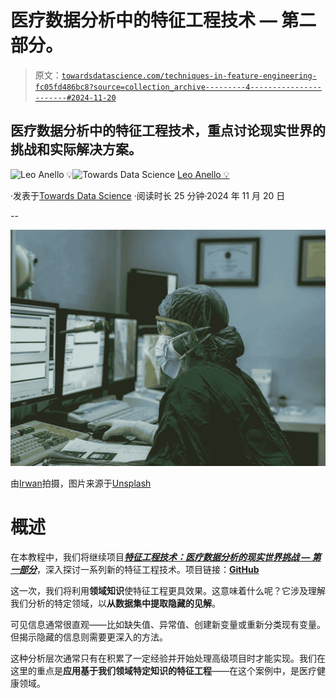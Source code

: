 # 医疗数据分析中的特征工程技术 — 第二部分。

> 原文：[`towardsdatascience.com/techniques-in-feature-engineering-fc05fd486bc8?source=collection_archive---------4-----------------------#2024-11-20`](https://towardsdatascience.com/techniques-in-feature-engineering-fc05fd486bc8?source=collection_archive---------4-----------------------#2024-11-20)

## 医疗数据分析中的特征工程技术，重点讨论现实世界的挑战和实际解决方案。

[](https://medium.com/@panData?source=post_page---byline--fc05fd486bc8--------------------------------)![Leo Anello 💡](https://medium.com/@panData?source=post_page---byline--fc05fd486bc8--------------------------------)[](https://towardsdatascience.com/?source=post_page---byline--fc05fd486bc8--------------------------------)![Towards Data Science](https://towardsdatascience.com/?source=post_page---byline--fc05fd486bc8--------------------------------) [Leo Anello 💡](https://medium.com/@panData?source=post_page---byline--fc05fd486bc8--------------------------------)

·发表于[Towards Data Science](https://towardsdatascience.com/?source=post_page---byline--fc05fd486bc8--------------------------------) ·阅读时长 25 分钟·2024 年 11 月 20 日

--

![](img/ea3d2f0a6152b49f91defcd5ccddb5e1.png)

由[Irwan](https://unsplash.com/@blogcious?utm_source=medium&utm_medium=referral)拍摄，图片来源于[Unsplash](https://unsplash.com/?utm_source=medium&utm_medium=referral)

# **概述**

在本教程中，我们将继续项目[***特征工程技术：医疗数据分析的现实世界挑战 — 第一部分***](https://medium.com/towards-data-science/feature-engineering-techniques-for-healthcare-data-analysis-part-i-7dfeec78f2a2)，深入探讨一系列新的特征工程技术。项目链接：[**GitHub**](https://github.com/Anello92/feature-engineering-techniques-python)

这一次，我们将利用**领域知识**使特征工程更具效果。这意味着什么呢？它涉及理解我们分析的特定领域，以**从数据集中提取隐藏的见解**。

可见信息通常很直观——比如缺失值、异常值、创建新变量或重新分类现有变量。但揭示隐藏的信息则需要更深入的方法。

这种分析层次通常只有在积累了一定经验并开始处理高级项目时才能实现。我们在这里的重点是**应用基于我们领域特定知识的特征工程**——在这个案例中，是医疗健康领域。
